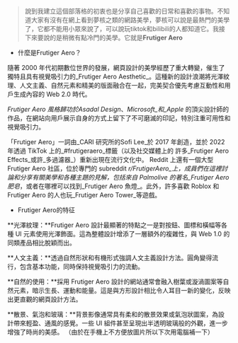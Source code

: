 >  說到我建立這個部落格的初衷也是分享自己喜歡的日常和喜歡的事物。不知道大家有沒有在網上看到夢核之類的網路美學，夢核可以說是最熱門的美學了，它都不能用小眾來說了，可以說玩tiktok和bilibili的人都知道它。我接下來要說的是稍微有點冷門的美學。它就是**Frutiger Aero**
- 什麼是Frutiger Aero？

隨著 2000 年代初期數位世界的發展，網頁設計的美學經歷了重大轉變，催生了獨特且具有視覺吸引力的_Frutiger Aero Aesthetic_。這種新的設計浪潮將光澤紋理、人文主義、自然元素和精美的版面融合在一起，完美契合優先考慮互動性和用戶生成內容的 Web 2.0 時代。

_Frutiger Aero 風格歸功於Asadal Design_、_Microsoft_和_Apple_ 的頂尖設計師的作品，在網站向用戶展示自身的方式上留下了不可磨滅的印記，特別注重可用性和視覺吸引力。

「Frutiger Aero」一詞由_CARI 研究所的Sofi Lee_於 2017 年創造，並於 2022 年透過 TikTok 上的_#frutigeraero_標籤（以及社交媒體上的 許多_Frutiger Aero Effects_或許_多過濾器_）重新出現在流行文化中。 Reddit 上還有一個大型 Frutiger Aero 社區，位於專門的 subreddit _r/FrutigerAero_上，成員們在這裡討論和分享有關美學和各種主題的見解，包括來自 Palmolive 的著名_Frutiger Aero 肥皂_，或者在哪裡可以找到_Frutiger Aero 魚燈_。此外，許多喜歡 Roblox 和 Frutiger Aero 的人也玩_Frutiger Aero Tower_等遊戲。
- Frutiger Aero的特征

**光澤紋理：**Frutiger Aero 設計最顯著的特點之一是對按鈕、圖標和橫幅等各種 UI 元素使用光澤飾面。這為整體設計增添了一層額外的複雜性，與 Web 1.0 的同類產品相比脫穎而出。

**人文主義：**透過自然形狀和有機形式強調人文主義設計方法。圓角變得流行，包含基本功能，同時保持視覺吸引力的流動。

**自然的使用：**採用 Frutiger Aero 設計的網站通常會融入樹葉或漩渦圖案等自然元素，暗示生長、運動和能量。這是與方形設計相比令人耳目一新的變化，反映出更直觀的網頁設計方法。

**散景、氣泡和玻璃：**背景影像通常具有柔和的散景效果或氣泡狀圖案，為設計帶來輕盈、通風的感覺。一些 UI 組件甚至呈現出半透明玻璃般的外觀，進一步增強了時尚的美感。
（由於在手機上不方便放圖片所以下次用電腦補一下）